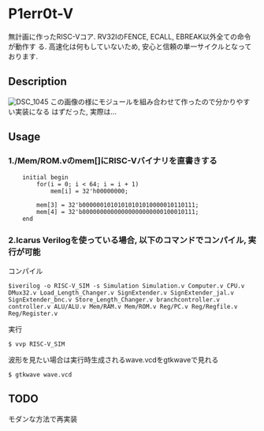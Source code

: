 P1err0t-V
===
無計画に作ったRISC-Vコア. RV32IのFENCE, ECALL, EBREAK以外全ての命令が動作す
る. 高速化は何もしていないため, 安心と信頼の単一サイクルとなっております.

## Description
![DSC_1045](https://user-images.githubusercontent.com/48832611/64066182-bbff5180-cc51-11e9-9a82-ab5bb963a5f2.JPG)
この画像の様にモジュールを組み合わせて作ったので分かりやすい実装になる
はずだった, 実際は...

## Usage
### 1./Mem/ROM.vのmem[]にRISC-Vバイナリを直書きする
```
    initial begin
        for(i = 0; i < 64; i = i + 1)
            mem[i] = 32'h00000000;

        mem[3] = 32'b00000010101010101010000010110111;
        mem[4] = 32'b00000000000000000000000100010111;
    end
```
### 2.Icarus Verilogを使っている場合, 以下のコマンドでコンパイル, 実行が可能

コンパイル
```
$iverilog -o RISC-V_SIM -s Simulation Simulation.v Computer.v CPU.v DMux32.v Load_Length_Changer.v SignExtender.v SignExtender_jal.v SignExtender_bnc.v Store_Length_Changer.v branchcontroller.v controller.v ALU/ALU.v Mem/RAM.v Mem/ROM.v Reg/PC.v Reg/Regfile.v Reg/Register.v
```
実行
```
$ vvp RISC-V_SIM
```

波形を見たい場合は実行時生成されるwave.vcdをgtkwaveで見れる
```
$ gtkwave wave.vcd
```

## TODO
モダンな方法で再実装
